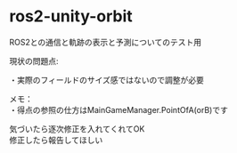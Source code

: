 # ros2-unity-orbit
ROS2との通信と軌跡の表示と予測についてのテスト用

現状の問題点:  
 
・実際のフィールドのサイズ感ではないので調整が必要  

メモ：  
・得点の参照の仕方はMainGameManager.PointOfA(orB)です  

気づいたら逐次修正を入れてくれてOK  
修正したら報告してほしい  
